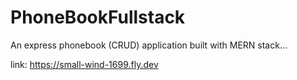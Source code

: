 # PhoneBookFullstack
An express phonebook (CRUD) application built with MERN stack...

link: https://small-wind-1699.fly.dev
